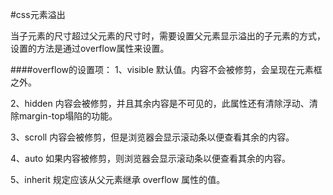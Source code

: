 #css元素溢出

当子元素的尺寸超过父元素的尺寸时，需要设置父元素显示溢出的子元素的方式，设置的方法是通过overflow属性来设置。

####overflow的设置项： 
1、visible 默认值。内容不会被修剪，会呈现在元素框之外。

2、hidden 内容会被修剪，并且其余内容是不可见的，此属性还有清除浮动、清除margin-top塌陷的功能。

3、scroll 内容会被修剪，但是浏览器会显示滚动条以便查看其余的内容。

4、auto 如果内容被修剪，则浏览器会显示滚动条以便查看其余的内容。

5、inherit 规定应该从父元素继承 overflow 属性的值。
